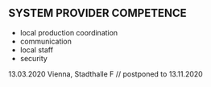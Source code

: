 ## SYSTEM PROVIDER COMPETENCE

+ local production coordination
+ communication
+ local staff
+ security

13.03.2020 Vienna, Stadthalle F // postponed to 13.11.2020